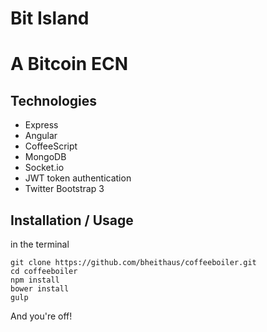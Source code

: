 Bit Island
============

# A Bitcoin ECN



## Technologies

- Express
- Angular
- CoffeeScript
- MongoDB
- Socket.io
- JWT token authentication
- Twitter Bootstrap 3

## Installation / Usage

in the terminal
```terminal
git clone https://github.com/bheithaus/coffeeboiler.git
cd coffeeboiler
npm install
bower install
gulp
```

And you're off!
